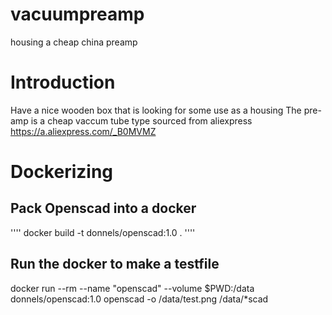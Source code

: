 # vacuumpreamp
housing a cheap china preamp

# Introduction
Have a nice wooden box that is looking for some use as a housing
The pre-amp is a cheap vaccum tube type sourced from aliexpress
https://a.aliexpress.com/_B0MVMZ

# Dockerizing
## Pack Openscad into a docker
''''
docker build -t donnels/openscad:1.0 .
''''
## Run the docker to make a testfile
docker run --rm --name "openscad" --volume $PWD:/data donnels/openscad:1.0 openscad -o /data/test.png /data/*scad


